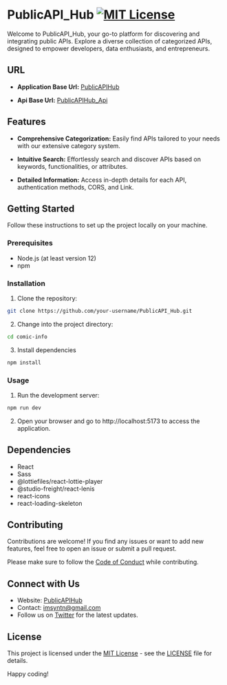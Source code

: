# PublicAPI_Hub [![MIT License](https://img.shields.io/badge/License-MIT-green.svg)](https://choosealicense.com/licenses/mit/)

Welcome to PublicAPI_Hub, your go-to platform for discovering and integrating public APIs. Explore a diverse collection of categorized APIs, designed to empower developers, data enthusiasts, and entrepreneurs.

## URL

- **Application Base Url:** [PublicAPIHub](publicapi-hub.vercel.app/)

- **Api Base Url:** [PublicAPIHub_Api](publicapi-hub-api.vercel.app/)

## Features

- **Comprehensive Categorization:** Easily find APIs tailored to your needs with our extensive category system.
  
- **Intuitive Search:** Effortlessly search and discover APIs based on keywords, functionalities, or attributes.

- **Detailed Information:** Access in-depth details for each API, authentication methods, CORS, and Link.

## Getting Started

Follow these instructions to set up the project locally on your machine.

### Prerequisites

- Node.js (at least version 12)
- npm

### Installation

1. Clone the repository:

```bash
git clone https://github.com/your-username/PublicAPI_Hub.git
```

2. Change into the project directory:

```bash
cd comic-info
```

3. Install dependencies

```bash
npm install
```

### Usage

1. Run the development server:

```bash
npm run dev
```

2. Open your browser and go to http://localhost:5173 to access the application.

## Dependencies

* React
* Sass
* @lottiefiles/react-lottie-player
* @studio-freight/react-lenis
* react-icons
* react-loading-skeleton

## Contributing

Contributions are welcome! If you find any issues or want to add new features, feel free to open an issue or submit a pull request.

Please make sure to follow the [Code of Conduct](CODE_OF_CONDUCT.md) while contributing.

## Connect with Us

- Website: [PublicAPIHub](publicapi-hub.vercel.app/)
- Contact: [imsyntn@gmail.com](mailto:imsyntn@gmail.com)
- Follow us on [Twitter](https://twitter.com/imSyntn) for the latest updates.

## License

This project is licensed under the [MIT License](LICENSE) - see the [LICENSE](LICENSE) file for details.

Happy coding!
